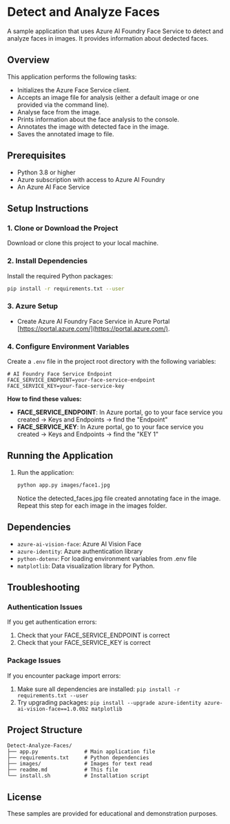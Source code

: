 # Detect and Analyze Faces

A sample application that uses Azure AI Foundry Face Service to detect and analyze faces in images. It provides information about dedected faces.


## Overview

This application performs the following tasks:
- Initializes the Azure Face Service client.
- Accepts an image file for analysis (either a default image or one provided via the command line).
- Analyse face from the image.
- Prints information about the face analysis to the console.
- Annotates the image with detected face in the image.
- Saves the annotated image to file.


## Prerequisites

- Python 3.8 or higher
- Azure subscription with access to Azure AI Foundry
- An Azure AI Face Service

## Setup Instructions

### 1. Clone or Download the Project

Download or clone this project to your local machine.

### 2. Install Dependencies

Install the required Python packages:

```bash
pip install -r requirements.txt --user
```

### 3. Azure Setup 
- Create Azure AI Foundry Face Service in Azure Portal [https://portal.azure.com/](https://portal.azure.com/). 


### 4. Configure Environment Variables

Create a `.env` file in the project root directory with the following variables:

```env
# AI Foundry Face Service Endpoint
FACE_SERVICE_ENDPOINT=your-face-service-endpoint
FACE_SERVICE_KEY=your-face-service-key
```

**How to find these values:**

- **FACE_SERVICE_ENDPOINT**: In Azure portal, go to your face service you created → Keys and Endpoints → find the "Endpoint"
- **FACE_SERVICE_KEY**: In Azure portal, go to your face service you created → Keys and Endpoints → find the "KEY 1"

## Running the Application

1. Run the application:
   ```bash
   python app.py images/face1.jpg
   ```
   
   Notice the detected_faces.jpg file created annotating face in the image. 
   Repeat this step for each image in the images folder. 


## Dependencies

- `azure-ai-vision-face`: Azure AI Vision Face
- `azure-identity`: Azure authentication library
- `python-dotenv`: For loading environment variables from .env file
- `matplotlib`: Data visualization library for Python.

## Troubleshooting

### Authentication Issues

If you get authentication errors:
1. Check that your FACE_SERVICE_ENDPOINT is correct
2. Check that your FACE_SERVICE_KEY is correct


### Package Issues

If you encounter package import errors:
1. Make sure all dependencies are installed: `pip install -r requirements.txt --user`
2. Try upgrading packages: `pip install --upgrade azure-identity azure-ai-vision-face==1.0.0b2 matplotlib`

## Project Structure

```
Detect-Analyze-Faces/
├── app.py               # Main application file
├── requirements.txt     # Python dependencies
├── images/              # Images for text read
├── readme.md            # This file
└── install.sh           # Installation script
```


## License

These samples are provided for educational and demonstration purposes.